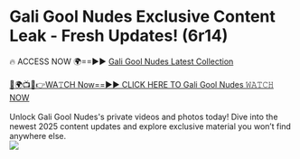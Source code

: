 # Gali Gool Nudes Exclusive Content Leak - Fresh Updates! (6r14)

🔥 ACCESS NOW 🌍==►► <a href="https://tinyurl.com/yc657z5k" rel="nofollow">Gali Gool Nudes Latest Collection</a>
<br><br>
[🔴🌍📺📱👉WA𝚃CH Now==►► CLICK HERE TO Gali Gool Nudes 𝚆𝙰𝚃𝙲𝙷 NOW](https://tinyurl.com/yc657z5k)
<br><br>
Unlock Gali Gool Nudes's private videos and photos today! Dive into the newest 2025 content updates and explore exclusive material you won’t find anywhere else.
<br>
<a href="https://tinyurl.com/yc657z5k" rel="nofollow" data-target="animated-image.originalLink"><img src="https://camo.githubusercontent.com/8a4f000d20f83aca3bf7ec5f350d767afa0574a8a352519fd8cfa583a6f93a33/68747470733a2f2f692e696d6775722e636f6d2f644a486b345a712e676966" data-canonical-src="https://i.imgur.com/dJHk4Zq.gif" style="max-width: 100%; display: inline-block;" data-target="animated-image.originalImage"></a>
<br>
